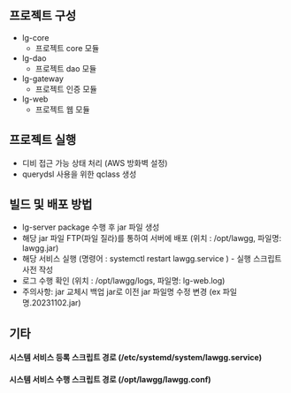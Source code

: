## 프로젝트 구성
- lg-core 
    - 프로젝트 core 모듈
- lg-dao
    - 프로젝트 dao 모듈
- lg-gateway
    - 프로젝트 인증 모듈
- lg-web
    - 프로젝트 웹 모듈

## 프로젝트 실행

- 디비 접근 가능 상태 처리 (AWS 방화벽 설정)
- querydsl 사용을 위한 qclass 생성

## 빌드 및 배포 방법

- lg-server package 수행 후 jar 파일 생성
- 해당 jar 파일 FTP(파일 질라)를 통하여 서버에 배포 (위치 : /opt/lawgg, 파일명: lawgg.jar)
- 해당 서비스 실행 (명령어 : systemctl restart lawgg.service ) - 실행 스크립트 사전 작성
- 로그 수행 확인 (위치 : /opt/lawgg/logs, 파일명: lg-web.log)
- 주의사항: jar 교체시 백업 jar로 이전 jar 파일명 수정 변경 (ex 파일명.20231102.jar)

## 기타

#### 시스템 서비스 등록 스크립트 경로 (/etc/systemd/system/lawgg.service)
#### 시스템 서비스 수행 스크립트 경로 (/opt/lawgg/lawgg.conf)